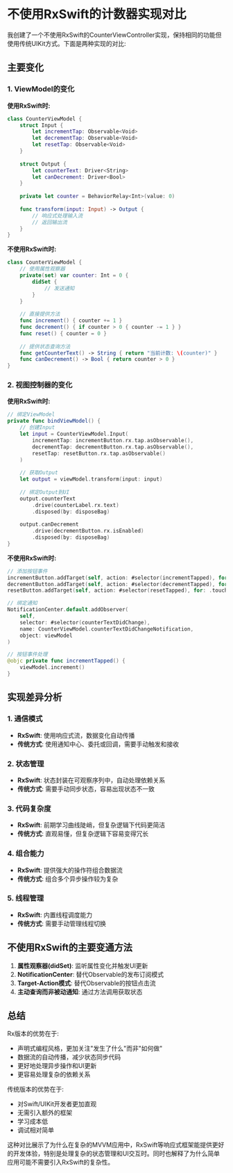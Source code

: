 # 不使用RxSwift的计数器实现对比

我创建了一个不使用RxSwift的CounterViewController实现，保持相同的功能但使用传统UIKit方式。下面是两种实现的对比:

## 主要变化

### 1. ViewModel的变化

**使用RxSwift时:**
```swift
class CounterViewModel {
    struct Input {
        let incrementTap: Observable<Void>
        let decrementTap: Observable<Void>
        let resetTap: Observable<Void>
    }
    
    struct Output {
        let counterText: Driver<String>
        let canDecrement: Driver<Bool>
    }
    
    private let counter = BehaviorRelay<Int>(value: 0)
    
    func transform(input: Input) -> Output {
        // 响应式处理输入流
        // 返回输出流
    }
}
```

**不使用RxSwift时:**
```swift
class CounterViewModel {
    // 使用属性观察器
    private(set) var counter: Int = 0 {
        didSet {
            // 发送通知
        }
    }
    
    // 直接提供方法
    func increment() { counter += 1 }
    func decrement() { if counter > 0 { counter -= 1 } }
    func reset() { counter = 0 }
    
    // 提供状态查询方法
    func getCounterText() -> String { return "当前计数: \(counter)" }
    func canDecrement() -> Bool { return counter > 0 }
}
```

### 2. 视图控制器的变化

**使用RxSwift时:**
```swift
// 绑定ViewModel
private func bindViewModel() {
    // 创建Input
    let input = CounterViewModel.Input(
        incrementTap: incrementButton.rx.tap.asObservable(),
        decrementTap: decrementButton.rx.tap.asObservable(),
        resetTap: resetButton.rx.tap.asObservable()
    )
    
    // 获取Output
    let output = viewModel.transform(input: input)
    
    // 绑定Output到UI
    output.counterText
        .drive(counterLabel.rx.text)
        .disposed(by: disposeBag)
    
    output.canDecrement
        .drive(decrementButton.rx.isEnabled)
        .disposed(by: disposeBag)
}
```

**不使用RxSwift时:**
```swift
// 添加按钮事件
incrementButton.addTarget(self, action: #selector(incrementTapped), for: .touchUpInside)
decrementButton.addTarget(self, action: #selector(decrementTapped), for: .touchUpInside)
resetButton.addTarget(self, action: #selector(resetTapped), for: .touchUpInside)

// 绑定通知
NotificationCenter.default.addObserver(
    self,
    selector: #selector(counterTextDidChange),
    name: CounterViewModel.counterTextDidChangeNotification,
    object: viewModel
)

// 按钮事件处理
@objc private func incrementTapped() {
    viewModel.increment()
}
```

## 实现差异分析

### 1. 通信模式
- **RxSwift**: 使用响应式流，数据变化自动传播
- **传统方式**: 使用通知中心、委托或回调，需要手动触发和接收

### 2. 状态管理
- **RxSwift**: 状态封装在可观察序列中，自动处理依赖关系
- **传统方式**: 需要手动同步状态，容易出现状态不一致

### 3. 代码复杂度
- **RxSwift**: 前期学习曲线陡峭，但复杂逻辑下代码更简洁
- **传统方式**: 直观易懂，但复杂逻辑下容易变得冗长

### 4. 组合能力
- **RxSwift**: 提供强大的操作符组合数据流
- **传统方式**: 组合多个异步操作较为复杂

### 5. 线程管理
- **RxSwift**: 内置线程调度能力
- **传统方式**: 需要手动管理线程切换

## 不使用RxSwift的主要变通方法

1. **属性观察器(didSet)**: 监听属性变化并触发UI更新
2. **NotificationCenter**: 替代Observable的发布订阅模式
3. **Target-Action模式**: 替代Observable的按钮点击流
4. **主动查询而非被动通知**: 通过方法调用获取状态

## 总结

Rx版本的优势在于:
- 声明式编程风格，更加关注"发生了什么"而非"如何做"
- 数据流的自动传播，减少状态同步代码
- 更好地处理异步操作和UI更新
- 更容易处理复杂的依赖关系

传统版本的优势在于:
- 对Swift/UIKit开发者更加直观
- 无需引入额外的框架
- 学习成本低
- 调试相对简单

这种对比展示了为什么在复杂的MVVM应用中，RxSwift等响应式框架能提供更好的开发体验，特别是处理复杂的状态管理和UI交互时。同时也解释了为什么简单应用可能不需要引入RxSwift的复杂性。
